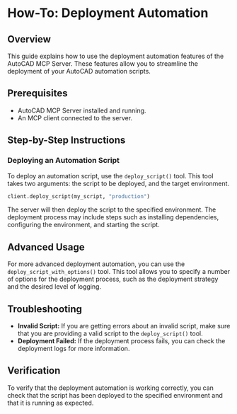 # How-To: Deployment Automation

## Overview

This guide explains how to use the deployment automation features of the AutoCAD MCP Server. These features allow you to streamline the deployment of your AutoCAD automation scripts.

## Prerequisites

*   AutoCAD MCP Server installed and running.
*   An MCP client connected to the server.

## Step-by-Step Instructions

### Deploying an Automation Script

To deploy an automation script, use the `deploy_script()` tool. This tool takes two arguments: the script to be deployed, and the target environment.

```python
client.deploy_script(my_script, "production")
```

The server will then deploy the script to the specified environment. The deployment process may include steps such as installing dependencies, configuring the environment, and starting the script.

## Advanced Usage

For more advanced deployment automation, you can use the `deploy_script_with_options()` tool. This tool allows you to specify a number of options for the deployment process, such as the deployment strategy and the desired level of logging.

## Troubleshooting

*   **Invalid Script:** If you are getting errors about an invalid script, make sure that you are providing a valid script to the `deploy_script()` tool.
*   **Deployment Failed:** If the deployment process fails, you can check the deployment logs for more information.

## Verification

To verify that the deployment automation is working correctly, you can check that the script has been deployed to the specified environment and that it is running as expected.
